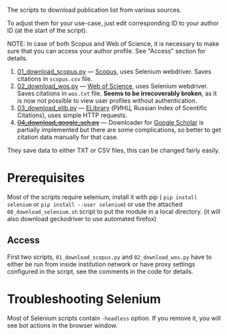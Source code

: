 The scripts to download publication list from various sources.

To adjust them for your use-case, just edit corresponding ID to your author ID
(at the start of the script).

NOTE: In case of both Scopus and Web of Science, it is necessary to make sure
that you can access your author profile. See "Access" section for details.

1. [01_download_scopus.py](01_download_scopus.py) — [Scopus](https://www.scopus.com/home.uri), uses Selenium webdriver. Saves citations in `scopus.csv` file.
2. [02_download_wos.py](02_download_wos.py) — [Web of Science](https://clarivate.com/products/web-of-science/), uses Selenium webdriver. Saves citations in `wos.txt` file. **Seems to be irrecoverably broken**, as it is now not possible to view user profiles without authentication.
3. [03_download_elib.py](03_download_elib.py) — [ELibrary](https://elibrary.ru/) (РИНЦ, Russian Index of Scentific Citations), uses simple HTTP requests.
4. <s>[04_download_google_sch.py](04_download_google_sch.py)</s> — Downloader for [Google Scholar](https://scholar.google.com/) is partially implemented but there are some complications, so better to get citation data manually for that case.

They save data to either TXT or CSV files, this can be changed fairly easily.

# Prerequisites

Most of the scripts require selenium, install it with pip (
`pip install selenium` or `pip install --user selenium`)
or use the attached `00_download_selenium.sh` script to put the module in a local directory.
(it will also download geckodriver to use automated firefox)

## Access

First two scripts, `01_download_scopus.py` and `02_download_wos.py` have to
either be run from inside institution network or have proxy settings configured
in the script, see the comments in the code for details.

# Troubleshooting Selenium

Most of Selenium scripts contain `-headless` option. If you remove it,
you will see bot actions in the browser window.

